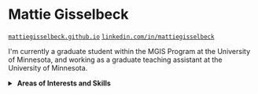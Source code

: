 # Mattie Gisselbeck

[`mattiegisselbeck.github.io`](https://mattiegisselbeck.github.io/)
[`linkedin.com/in/mattiegisselbeck`](https://www.linkedin.com/in/mattiegisselbeck/)


I'm currently a graduate student within the MGIS Program at the University of Minnesota, and working as a graduate teaching assistant at the University of Minnesota.

<details>
  <summary><b>&nbsp;Areas of Interests and Skills</b></summary>

#### Areas of Interests and Skills
`GIS Programming`, `Spatial Data Science`, `Graphic Design`, `Spatial Analysis`, `Geovisualization`, `Web Design`

##
<a href="https://github.com/mattiegisselbeck/github-readme-stats"><img align="left" width="42%" src="https://github-readme-stats.vercel.app/api/top-langs/?username=mattiegisselbeck&layout=compact&theme=github_dark" /></a>



<details>
  <summary><b>&nbsp;Projects</b></summary>
